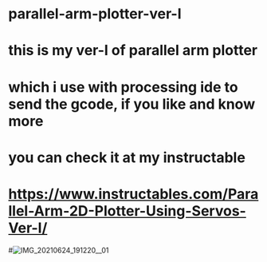# parallel-arm-plotter-ver-I
# this is my ver-I of parallel arm plotter 
# which i use with processing ide to send the gcode, if you like and know more
# you can check it at my instructable 
#  https://www.instructables.com/Parallel-Arm-2D-Plotter-Using-Servos-Ver-I/
#![IMG_20210624_191220__01](https://user-images.githubusercontent.com/85446029/123627285-a9f78700-d7c6-11eb-89c5-c65e9f4abc6e.jpg)

